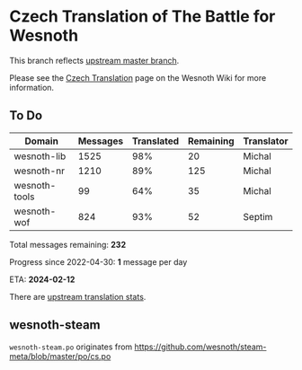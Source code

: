 # Czech Translation of The Battle for Wesnoth

This branch reflects [upstream master branch](https://github.com/wesnoth/wesnoth/tree/master).

Please see the [Czech Translation](https://wiki.wesnoth.org/CzechTranslation) page on the Wesnoth Wiki for more information.

## To Do

Domain | Messages | Translated | Remaining | Translator
------ | -------- | ---------- | --------- | ----------
wesnoth-lib | 1525 | 98% | 20 | Michal
wesnoth-nr | 1210 | 89% | 125 | Michal
wesnoth-tools | 99 | 64% | 35 | Michal
wesnoth-wof | 824 | 93% | 52 | Septim

Total messages remaining: **232**

Progress since 2022-04-30: **1** message per day

ETA: **2024-02-12**

There are [upstream translation stats](https://www.wesnoth.org/gettext/?view=langs&version=master&lang=cs).

## wesnoth-steam
`wesnoth-steam.po` originates from https://github.com/wesnoth/steam-meta/blob/master/po/cs.po
